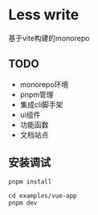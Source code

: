 # Less write

基于vite构建的monorepo

## TODO
- monorepo环境
- pnpm管理
- 集成cli脚手架
- ui组件
- 功能函数
- 文档站点

## 安装调试
```
pnpm install
```

```
cd examples/vue-app
pnpm dev
```
